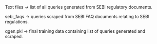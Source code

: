 Text files -> list of all queries generated from SEBI regulatory documents.

sebi_faqs -> queries scraped from SEBI FAQ documents relating to SEBI regulations.

qgen.pkl -> final training data containing list of queries generated and scraped.
